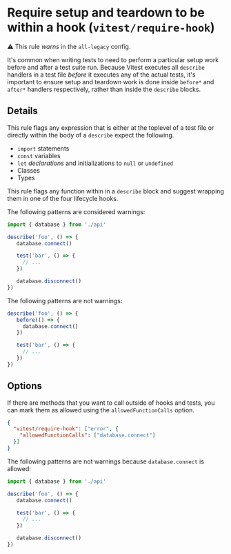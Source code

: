 # Require setup and teardown to be within a hook (`vitest/require-hook`)

⚠️ This rule _warns_ in the `all-legacy` config.

<!-- end auto-generated rule header -->

It's common when writing tests to need to perform a particular setup work before and after a test suite run.  Because Vitest executes all `describe` handlers in a test file _before_ it executes any of the actual tests, it's important to ensure setup and teardown work is done inside `before*` and `after*` handlers respectively, rather than inside the `describe` blocks.

## Details 

This rule flags any expression that is either at the toplevel of a test file or directly within the body of a `describe` expect the following.

- `import` statements
- `const` variables
- `let` _declarations_ and initializations to `null` or `undefined`
- Classes
- Types

This rule flags any function within in a `describe` block and suggest wrapping them in one of the four lifecycle hooks.


The following patterns are considered warnings:

```ts
import { database } from './api'

describe('foo', () => {
   database.connect()

   test('bar', () => {
	 // ...
   })

   database.disconnect()
})
```



The following patterns are not warnings:



```ts
describe('foo', () => {
   before(() => {
	 database.connect()
   })

   test('bar', () => {
	 // ...
   })
})
```


## Options

If there are methods that you want to call outside of hooks and tests, you can mark them as allowed using the `allowedFunctionCalls` option.


```json
{
  "vitest/require-hook": ["error", {
	"allowedFunctionCalls": ["database.connect"]
  }]
}
```

The following patterns are not warnings because `database.connect` is allowed:

```ts
import { database } from './api'

describe('foo', () => {
   database.connect()

   test('bar', () => {
	 // ...
   })

   database.disconnect()
})
```
